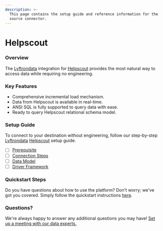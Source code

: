 ```yaml
---
description: >-
  This page contains the setup guide and reference information for the Helpscout
  source connector.
---
```


# Helpscout

### Overview

The [Lyftrondata](https://www.lyftrondata.com/) integration for [Helpscout](https://www.lyftrondata.com/integration/business-analytics/helpscout/) provides the most natural way to access data while requiring no engineering.

### Key Features

* Comprehensive incremental load mechanism.
* Data from Helpscout is available in real-time.
* ANSI SQL is fully supported to query data with ease.
* Ready to query Helpscout relational schema model.

### Setup Guide

To connect to your destination without engineering, follow our step-by-step [Lyftrondata](https://www.lyftrondata.com/) [Helpscout](https://www.lyftrondata.com/integration/business-analytics/helpscout/) setup guide.

* [ ] [Prerequisite](prerequisite.md)
* [ ] [Connection Steps](connection-steps.md)
* [ ] [Data Model](data-model/erd.md)
* [ ] [Driver Framework](driver-framework/)

### Quickstart Steps

Do you have questions about how to use the platform? Don't worry; we've got you covered. Simply follow the quickstart instructions [here](broken-reference).

### Questions? <a href="#questions" id="questions"></a>

We're always happy to answer any additional questions you may have! [Set up a meeting with our data experts.](https://www.lyftrondata.com/book-a-meeting/)
